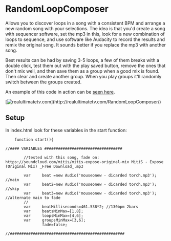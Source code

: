 # RandomLoopComposer

Allows you to discover loops in a song with a consistent BPM and arrange a new random song with your selections. The idea is that you'd create a song with sequencer software, set the mp3 in this, look for a new combination of loops to sequence, and use software like Audacity to record the results and remix the original song. It sounds better if you replace the mp3 with another song.

Best results can be had by saving 3-5 loops, a few of them breaks with a double click, test them out with the play saved button, remove the ones that don't mix well, and then save them as a group when a good mix is found. Then clear and create another group. When you play groups it'll randomly switch between the groups created.

An example of this code in action can be [seen here](http://realultimatetv.com/RandomLoopComposer/).

[![realultimatetv.com](http://mouseonew.com/image-rlc2.jpg?)](http://realultimatetv.com/RandomLoopComposer/) 

## Setup

In index.html look for these variables in the start function:

```
	function start(){
	
//#### VARIABLES ##################################

		//tested with this song, fade on: https://soundcloud.com/mitis/mitis-expose-original-mix MitiS - Expose (Original Mix) _Free Download_.mp3
		
		var 	beat =new Audio('mouseonew - dicarded torch.mp3'); //main
		var 	beat2=new Audio('mouseonew - dicarded torch.mp3'); //skip
		var 	beat3=new Audio('mouseonew - dicarded torch.mp3'); //alternate main to fade
		//
		var 	beatMilliseconds=461.538*2; //130bpm 2bars
		var 	beatsMinMax=[1,8];
		var 	loopsMinMax=[4,6];
		var 	groupsMinMax=[3,6];
				fade=false;
			
//##################################################
```
